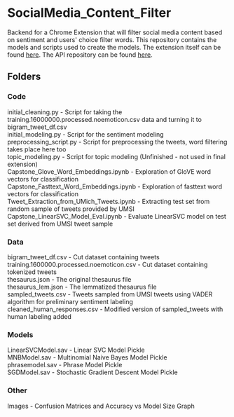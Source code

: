 # SocialMedia_Content_Filter
Backend for a Chrome Extension that will filter social media content based on sentiment and users' choice filter words. This repository contains the models and scripts used to create the models. The extension itself can be found  <a href='https://github.com/drkinder/content-filter-chrome-extension'>here</a>. The API repository can be found <a href='https://github.com/drkinder/content-filter-api'>here</a>.
<br>
<h2>Folders</h2>
<h3>Code</h3>
initial_cleaning.py - Script for taking the training.16000000.processed.noemoticon.csv data and turning it to bigram_tweet_df.csv
<br>initial_modeling.py - Script for the sentiment modeling
<br>preprocessing_script.py - Script for preprocessing the tweets, word filtering takes place here too
<br>topic_modeling.py - Script for topic modeling (Unfinished - not used in final extension)
<br>Capstone_Glove_Word_Embeddings.ipynb - Exploration of GloVE word vectors for classification
<br>Capstone_Fasttext_Word_Embeddings.ipynb - Exploration of fasttext word vectors for classification
<br>Tweet_Extraction_from_UMich_Tweets.ipynb - Extracting test set from random sample of tweets provided by UMSI
<br>Capstone_LinearSVC_Model_Eval.ipynb - Evaluate LinearSVC model on test set derived from UMSI tweet sample
<br>
<h3>Data</h3>
bigram_tweet_df.csv - Cut dataset containing tweets
<br>training.1600000.processed.noemoticon.csv - Cut dataset containing tokenized tweets
<br>thesaurus.json - The original thesaurus file
<br>thesaurus_lem.json - The lemmatized thesaurus file
<br>sampled_tweets.csv - Tweets sampled from UMSI tweets using VADER algorithm for preliminary sentiment labeling
<br>cleaned_human_responses.csv - Modified version of sampled_tweets with human labeling added
<br>
<h3>Models</h3>
LinearSVCModel.sav - Linear SVC Model Pickle
<br>MNBModel.sav - Multinomial Naive Bayes Model Pickle
<br>phrasemodel.sav - Phrase Model Pickle
<br>SGDModel.sav - Stochastic Gradient Descent Model Pickle
<br>
<h3>Other</h3>
Images - Confusion Matrices and Accuracy vs Model Size Graph
